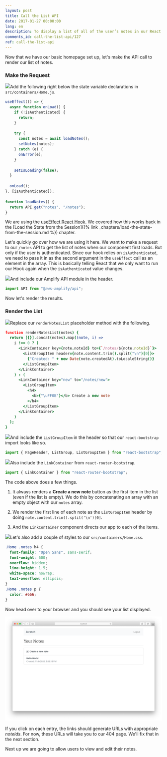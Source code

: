 ```yaml
---
layout: post
title: Call the List API
date: 2017-01-27 00:00:00
lang: en
description: To display a list of all of the user’s notes in our React.js app, we are going to make a GET request to our serverless API backend using the AWS Amplify API module. We are also going to use the ListGroup and ListGroupItem React-Bootstrap components to render the list.
comments_id: call-the-list-api/127
ref: call-the-list-api
---
```


Now that we have our basic homepage set up, let's make the API call to render our list of notes.

### Make the Request

<img class="code-marker" src="/assets/s.png" />Add the following right below the state variable declarations in `src/containers/Home.js`.

``` javascript
useEffect(() => {
  async function onLoad() {
    if (!isAuthenticated) {
      return;
    }

    try {
      const notes = await loadNotes();
      setNotes(notes);
    } catch (e) {
      onError(e);
    }

    setIsLoading(false);
  }

  onLoad();
}, [isAuthenticated]);

function loadNotes() {
  return API.get("notes", "/notes");
}
```

We are using the [useEffect React Hook](https://reactjs.org/docs/hooks-effect.html). We covered how this works back in the [Load the State from the Session]({% link _chapters/load-the-state-from-the-session.md %}) chapter.

Let's quickly go over how we are using it here. We want to make a request to our `/notes` API to get the list of notes when our component first loads. But only if the user is authenticated. Since our hook relies on `isAuthenticated`, we need to pass it in as the second argument in the `useEffect` call as an element in the array. This is basically telling React that we only want to run our Hook again when the `isAuthenticated` value changes.

<img class="code-marker" src="/assets/s.png" />And include our Amplify API module in the header.

``` javascript
import API from "@aws-amplify/api";
```

Now let's render the results.

### Render the List

<img class="code-marker" src="/assets/s.png" />Replace our `renderNotesList` placeholder method with the following.

``` coffee
function renderNotesList(notes) {
  return [{}].concat(notes).map((note, i) =>
    i !== 0 ? (
      <LinkContainer key={note.noteId} to={`/notes/${note.noteId}`}>
        <ListGroupItem header={note.content.trim().split("\n")[0]}>
          {"Created: " + new Date(note.createdAt).toLocaleString()}
        </ListGroupItem>
      </LinkContainer>
    ) : (
      <LinkContainer key="new" to="/notes/new">
        <ListGroupItem>
          <h4>
            <b>{"\uFF0B"}</b> Create a new note
          </h4>
        </ListGroupItem>
      </LinkContainer>
    )
  );
}
```

<img class="code-marker" src="/assets/s.png" />And include the `ListGroupItem` in the header so that our `react-bootstrap` import looks like so.

``` javascript
import { PageHeader, ListGroup, ListGroupItem } from "react-bootstrap";
```

<img class="code-marker" src="/assets/s.png" />Also include the `LinkContainer` from `react-router-bootstrap`.

``` javascript
import { LinkContainer } from "react-router-bootstrap";
```

The code above does a few things.

1. It always renders a **Create a new note** button as the first item in the list (even if the list is empty). We do this by concatenating an array with an empty object with our `notes` array.

2. We render the first line of each note as the `ListGroupItem` header by doing `note.content.trim().split('\n')[0]`.

3. And the `LinkContainer` component directs our app to each of the items.

<img class="code-marker" src="/assets/s.png" />Let's also add a couple of styles to our `src/containers/Home.css`.

``` css
.Home .notes h4 {
  font-family: "Open Sans", sans-serif;
  font-weight: 600;
  overflow: hidden;
  line-height: 1.5;
  white-space: nowrap;
  text-overflow: ellipsis;
}
.Home .notes p {
  color: #666;
}
```

Now head over to your browser and you should see your list displayed.

![Homepage list loaded screenshot](/assets/homepage-list-loaded.png)

If you click on each entry, the links should generate URLs with appropriate _noteIds_. For now, these URLs will take you to our 404 page.  We'll fix that in the next section.

Next up we are going to allow users to view and edit their notes.
